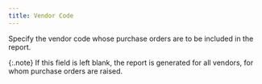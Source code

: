```yaml
---
title: Vendor Code
---
```



Specify the vendor code whose purchase orders are to be included in  the report.


{:.note}
If this field is left blank, the report is  generated for all vendors, for whom purchase orders are raised.
